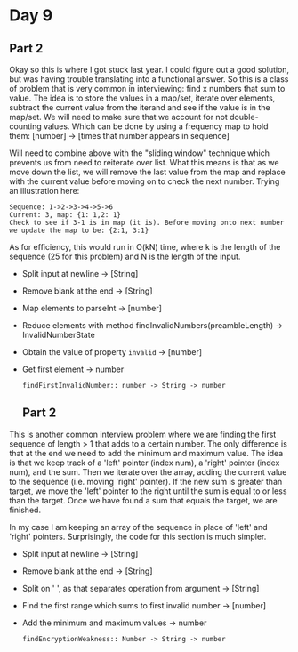 # Day 9
## Part 2

Okay so this is where I got stuck last year. I could figure out a good solution, but was having trouble translating into a functional answer. So this is a class of problem that is very common in interviewing: find x numbers that sum to value. The idea is to store the values in a map/set, iterate over elements, subtract the current value from the iterand and see if the value is in the map/set. We will need to make sure that we account for not double-counting values. Which can be done by using a frequency map to hold them: [number] -> [times that number appears in sequence]

Will need to combine above with the "sliding window" technique which prevents us from need to reiterate over list. What this means is that as we move down the list, we will remove the last value from the map and replace with the current value before moving on to check the next number. Trying an illustration here:
```
Sequence: 1->2->3->4->5->6
Current: 3, map: {1: 1,2: 1}
Check to see if 3-1 is in map (it is). Before moving onto next number we update the map to be: {2:1, 3:1}
```

As for efficiency, this would run in O(kN) time, where k is the length of the sequence (25 for this problem) and N is the length of the input. 

* Split input at newline -> [String]
* Remove blank at the end -> [String]
* Map elements to parseInt -> [number]
* Reduce elements with method findInvalidNumbers(preambleLength) -> InvalidNumberState
* Obtain the value of property `invalid` -> [number]
* Get first element -> number

  `findFirstInvalidNumber:: number -> String -> number`

  ## Part 2 
This is another common interview problem where we are finding the first sequence of length > 1 that adds to a certain number. The only difference is that at the end we need to add the minimum and maximum value. The idea is that we keep track of a 'left' pointer (index num), a 'right' pointer (index num), and the sum. Then we iterate over the array, adding the current value to the sequence (i.e. moving 'right' pointer). If the new sum is greater than target, we move the 'left' pointer to the right until the sum is equal to or less than the target. Once we have found a sum that equals the target, we are finished.

In my case I am keeping an array of the sequence in place of 'left' and 'right' pointers. Surprisingly, the code for this section is much simpler.

* Split input at newline -> [String]
* Remove blank at the end -> [String]
* Split on ' ', as that separates operation from argument -> [String]
* Find the first range which sums to first invalid number -> [number]
* Add the minimum and maximum values -> number

  `findEncryptionWeakness:: Number -> String -> number`
